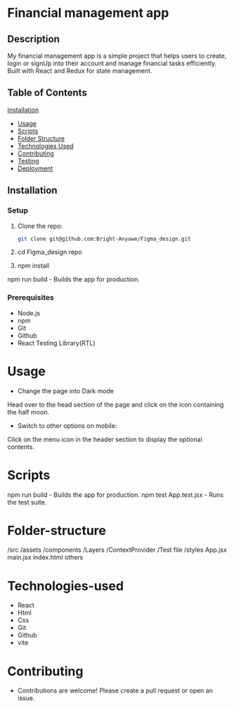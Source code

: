 # Financial management app

## Description 
My financial management app is a simple project that helps users to create, login or signUp into their account and  manage financial tasks efficiently. Built with React and Redux for state management.

## Table of Contents
[Installation](#installation)
- [Usage](#usage)
- [Scripts](#scripts)
- [Folder Structure](#folder-structure)
- [Technologies Used](#technologies-used)
- [Contributing](#contributing)
- [Testing](#testing)
- [Deployment](#deployment)
   
 ## Installation


### Setup
1. Clone the repo:
   ```bash
   git clone git@github.com:Bright-Anyawe/Figma_design.git

2. cd Figma_design repo

3. npm install

npm run build - Builds the app for production.




### Prerequisites
- Node.js
- npm
- Git
- Github
- React Testing Library(RTL)

# Usage
- Change the page into Dark mode

 Head over to the head section of the page and click on the icon containing the half moon.

- Switch to other options on mobile: 

Click on the menu icon in the header section to display the optional contents.

# Scripts
npm run build - Builds the app for production.
npm test App.test.jsx - Runs the test suite.


# Folder-structure
/src
  /assets
  /components
     /Layers
  /ContextProvider
  /Test file
  /styles
  App.jsx
  main.jsx
  index.html
  others

# Technologies-used
- React
- Html
- Css
- Git
- Github
- vite

# Contributing
- Contributions are welcome! Please create a pull request or open an issue.



